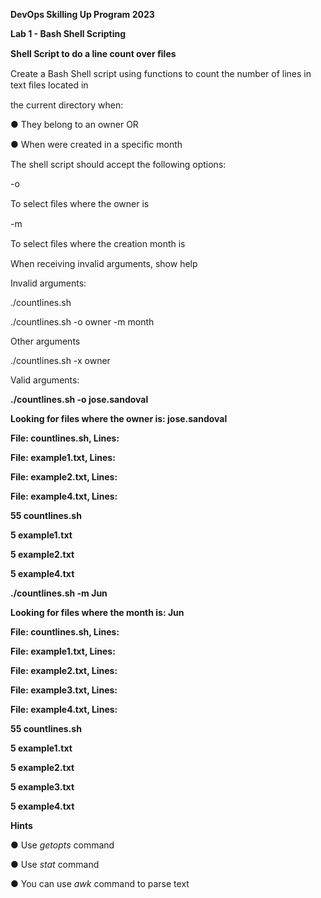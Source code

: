 ﻿<a name="br1"></a> 

**DevOps Skilling Up Program 2023**

**Lab 1 - Bash Shell Scripting**

**Shell Script to do a line count over ﬁles**

Create a Bash Shell script using functions to count the number of lines in text ﬁles located in

the current directory when:

● They belong to an owner OR

● When were created in a speciﬁc month

The shell script should accept the following options:

-o <owner>

To select ﬁles where the owner is <owner>

-m <month>

To select ﬁles where the creation month is <month>

When receiving invalid arguments, show help

Invalid arguments:

./countlines.sh

./countlines.sh -o owner -m month

Other arguments

./countlines.sh -x owner

Valid arguments:

**./countlines.sh -o jose.sandoval**

**Looking for files where the owner is: jose.sandoval**

**File: countlines.sh, Lines:**

**File: example1.txt, Lines:**

**File: example2.txt, Lines:**

**File: example4.txt, Lines:**

**55 countlines.sh**

**5 example1.txt**

**5 example2.txt**

**5 example4.txt**

<a name="br2"></a> 

**./countlines.sh -m Jun**

**Looking for files where the month is: Jun**

**File: countlines.sh, Lines:**

**File: example1.txt, Lines:**

**File: example2.txt, Lines:**

**File: example3.txt, Lines:**

**File: example4.txt, Lines:**

**55 countlines.sh**

**5 example1.txt**

**5 example2.txt**

**5 example3.txt**

**5 example4.txt**

**Hints**

● Use *getopts* command

● Use *stat* command

● You can use *awk* command to parse text



